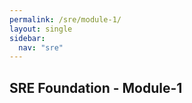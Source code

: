 ```yaml
---
permalink: /sre/module-1/
layout: single
sidebar:
  nav: "sre"
---
```


## SRE Foundation - Module-1